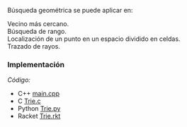 Búsqueda geométrica se puede aplicar en:

Vecino más cercano.<br>
Búsqueda de rango.<br>
Localización de un punto en un espacio dividido en celdas.<br>
Trazado de rayos.<br>

### Implementación

_Código:_ 

- C++ [main.cpp](../ProximidadInterseccion/main.cpp)
- C [Trie.c](../ProximidadInterseccion/main.c)
- Python [Trie.py](../ProximidadInterseccion/main.py)
- Racket [Trie.rkt](../ProximidadInterseccion/main.rkt)
